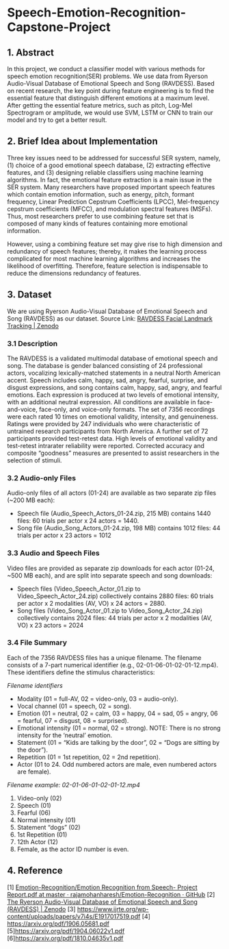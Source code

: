 # Speech-Emotion-Recognition-Capstone-Project

## 1. Abstract
In this project, we conduct a classifier model with various methods for speech emotion recognition(SER) problems. We use data from Ryerson Audio-Visual Database of Emotional Speech and Song (RAVDESS). Based on recent research, the key point during feature engineering is to find the essential feature that distinguish different emotions at a maximum level. After getting the essential feature metrics, such as pitch, Log-Mel Spectrogram or amplitude, we would use SVM, LSTM or CNN to train our model and try to get a better result.

## 2. Brief Idea about Implementation
Three key issues need to be addressed for successful SER system, namely, (1) choice of a good emotional speech database, (2) extracting effective features, and (3) designing reliable classifiers using machine learning algorithms. In fact, the emotional feature extraction is a main issue in the SER system. Many researchers have proposed important speech features which contain emotion information, such as energy, pitch, formant frequency, Linear Prediction Cepstrum Coefficients (LPCC), Mel-frequency cepstrum coefficients (MFCC), and modulation spectral features (MSFs). Thus, most researchers prefer to use combining feature set that is composed of many kinds of features containing more emotional information. 

However, using a combining feature set may give rise to high dimension and redundancy of speech features; thereby, it makes the learning process complicated for most machine learning algorithms and increases the likelihood of overfitting. Therefore, feature selection is indispensable to reduce the dimensions redundancy of features.

## 3. Dataset
We are using Ryerson Audio-Visual Database of Emotional Speech and Song (RAVDESS) as our dataset. 
Source Link: [RAVDESS Facial Landmark Tracking | Zenodo](https://zenodo.org/record/3255102#.XlWE4ZNKiCM)

### 3.1 Description
The RAVDESS is a validated multimodal database of emotional speech and song. The database is gender balanced consisting of 24 professional actors, vocalizing lexically-matched statements in a neutral North American accent. Speech includes calm, happy, sad, angry, fearful, surprise, and disgust expressions, and song contains calm, happy, sad, angry, and fearful emotions. Each expression is produced at two levels of emotional intensity, with an additional neutral expression. All conditions are available in face-and-voice, face-only, and voice-only formats. The set of 7356 recordings were each rated 10 times on emotional validity, intensity, and genuineness. Ratings were provided by 247 individuals who were characteristic of untrained research participants from North America. A further set of 72 participants provided test-retest data. High levels of emotional validity and test-retest intrarater reliability were reported. Corrected accuracy and composite “goodness” measures are presented to assist researchers in the selection of stimuli.

### 3.2 Audio-only Files
Audio-only files of all actors (01-24) are available as two separate zip files (~200 MB each):
* Speech file (Audio_Speech_Actors_01-24.zip, 215 MB) contains 1440 files: 60 trials per actor x 24 actors = 1440. 
* Song file (Audio_Song_Actors_01-24.zip, 198 MB) contains 1012 files: 44 trials per actor x 23 actors = 1012

### 3.3 Audio and Speech Files
Video files are provided as separate zip downloads for each actor (01-24, ~500 MB each), and are split into separate speech and song downloads:
* Speech files (Video_Speech_Actor_01.zip to Video_Speech_Actor_24.zip) collectively contains 2880 files: 60 trials per actor x 2 modalities (AV, VO) x 24 actors = 2880.
* Song files (Video_Song_Actor_01.zip to Video_Song_Actor_24.zip) collectively contains 2024 files: 44 trials per actor x 2 modalities (AV, VO) x 23 actors = 2024

### 3.4 File Summary
Each of the 7356 RAVDESS files has a unique filename. The filename consists of a 7-part numerical identifier (e.g., 02-01-06-01-02-01-12.mp4). These identifiers define the stimulus characteristics: 

*Filename identifiers*
* Modality (01 = full-AV, 02 = video-only, 03 = audio-only).
* Vocal channel (01 = speech, 02 = song).
* Emotion (01 = neutral, 02 = calm, 03 = happy, 04 = sad, 05 = angry, 06 = fearful, 07 = disgust, 08 = surprised).
* Emotional intensity (01 = normal, 02 = strong). NOTE: There is no strong intensity for the ‘neutral’ emotion.
* Statement (01 = “Kids are talking by the door”, 02 = “Dogs are sitting by the door”).
* Repetition (01 = 1st repetition, 02 = 2nd repetition).
* Actor (01 to 24. Odd numbered actors are male, even numbered actors are female).

*Filename example: 02-01-06-01-02-01-12.mp4*
1. Video-only (02)
2. Speech (01)
3. Fearful (06)
4. Normal intensity (01)
5. Statement “dogs” (02)
6. 1st Repetition (01)
7. 12th Actor (12)
8. Female, as the actor ID number is even.


## 4. Reference
[1] [Emotion-Recognition/Emotion Recognition from Speech- Project Report.pdf at master · rajamohanharesh/Emotion-Recognition · GitHub](https://github.com/rajamohanharesh/Emotion-Recognition/blob/master/Emotion%20Recognition%20from%20Speech-%20Project%20Report.pdf)
[2] [The Ryerson Audio-Visual Database of Emotional Speech and Song (RAVDESS) | Zenodo](https://zenodo.org/record/1188976#.XlWESZNKiCO)
[3] https://www.ijrte.org/wp-content/uploads/papers/v7i4s/E1917017519.pdf
[4] https://arxiv.org/pdf/1906.05681.pdf
[5]https://arxiv.org/pdf/1904.06022v1.pdf
[6]https://arxiv.org/pdf/1810.04635v1.pdf

